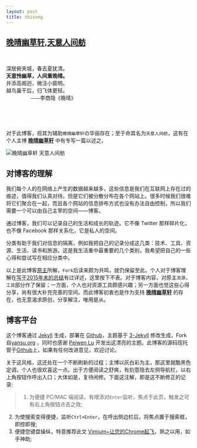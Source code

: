```yaml
---
layout: post
title: zhisong
---
```


## **[晚晴幽草轩](https://www.jeffjade.com)**,**[天意人间舫](nicejade.github.io)**



<pre>
<div class="index-poem">
<pre>
深居俯夹城，春去夏犹清。
<strong>天意怜幽草，人间重晚晴。</strong>
并添高阁迥，微注小窗明。
越鸟巢干后，归飞体更轻。
        ———李商隐《晚晴》
</pre>
</div>
</pre>

对于此博客，视其为辅助`晚晴幽草轩`の华丽存在；至于命其名为`天意人间舫`，这有在个人主博 **[晚晴幽草轩](http://www.jeffjade.com)** 中有专写一篇以述之。

<img src="//blog.lovejade.cn/assets/images/jeffjade-nicejade.jpg" alt="晚晴幽草轩 天意人间舫">

## 对博客的理解

我们每个人的在网络上产生的数据越来越多，这些信息是我们在互联网上存在过的痕迹，值得我们认真对待。但是它们被分散分布在各个网站上。很多时候我们很难将它们聚合在一起，而且各个网站的信息排布方式也没有办法自由控制，所以我们需要一个可以由自己主宰的空间——博客。

通过博客，我们可以记录自己的生活和成长的轨迹。它不像 Twitter 那样碎片化，也不像 Facebook 那样关系化，它是私人的空间。

分类有助于我们对信息的隔离，例如我把自己的记录分成这几类：技术、工具、资源、生活、读书和旅游。这是我生活重中最重要的几个类别，我希望把自己的一些心得和尝试写在相应分类中。

以上是此博客[原主](http://yansu.org)所解，`Fork`后读来颇为共鸣，就仍保留至此。个人对于博客理解在[写于2015年末的总结](http://www.jeffjade.com/2015/12/26/2015-12-26-sum_up-in-the-end-of-year/)有过详述，这里按下不表。对于博客内容，对原主`资源`，`工具`部分作了保留；一方面，个人也对资源工具颇感兴趣；另一方面也觉这些心得分享，尚有很大补充完善的空间。而此博客初衷也是作为支持 **[晚晴幽草轩](http://www.jeffjade.com)** 的存在，也无意渴求原创，分享解注，唯用是从。

## 博客平台

这个博客通过 [Jekyll](http://jekyllrb.com/) 生成，部署在 [Github](https://pages.github.com)，主题基于 [3-Jekyll](https://github.com/P233/3-Jekyll) 修改生成，Fork自[yansu.org](https://github.com/suyan/suyan.github.io) ，同时也感谢 [Peiwen Lu](https://github.com/P233) 开发出这漂亮的主题。此博客的源码现托管于[Github](https://github.com/nicejade/nicejade.github.io)上，如果有任何改进意见，欢迎讨论。

关于这风格，这还处在一个不断刷新的过程；主博以灰白彩为主，那这里就酷黑色定调，个人也很欢喜这一点。出于方便阅读之舒爽，有刻意隐去左侧导航栏，以右上角按钮作呼出入口；大体如是，复待闲修。下面这注解，即是这不断修正的记录:

>1. 为便捷 PC/MAC 端阅读，有增添对`Enter`监听，焦点于此页，触发之可有右上角按钮点击之效;
2. 为使搜索变得便捷，监听`Ctrl+Enter`，在呼出侧边栏后，将焦点置于搜索框，即控即搜;
3. 便捷您键盘操纵，特意推荐此文 [Vimium~让您的Chrome起飞](http://www.jeffjade.com/2015/10/19/2015-10-18-chrome-vimium/)，熟之以用，如乎神助;
